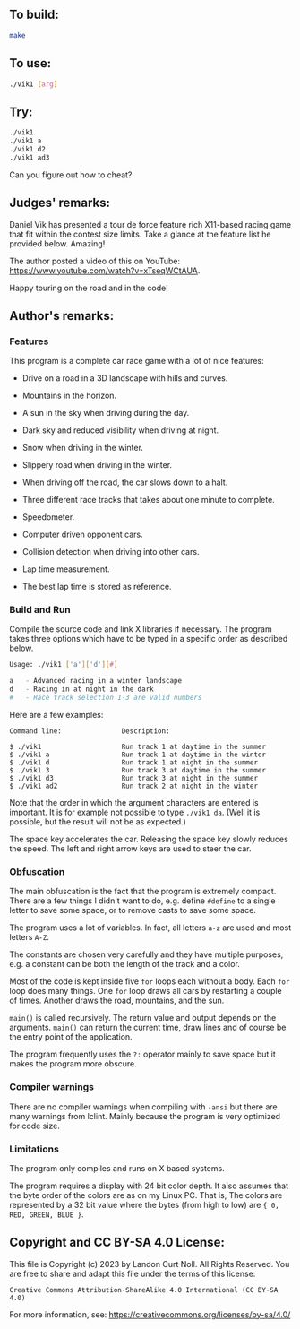 ## To build:

```sh
make
```


## To use:

```sh
./vik1 [arg]
```


## Try:

```sh
./vik1
./vik1 a
./vik1 d2
./vik1 ad3
```

Can you figure out how to cheat?


## Judges' remarks:

Daniel Vik has presented a tour de force feature rich X11-based
racing game that fit within the contest size limits. Take a
glance at the feature list he provided below. Amazing!

The author posted a video of this on YouTube:
<https://www.youtube.com/watch?v=xTseqWCtAUA>.

Happy touring on the road and in the code!


## Author's remarks:

### Features

This program is a complete car race game with a lot of nice features:

*  Drive on a road in a 3D landscape with hills and curves.

*  Mountains in the horizon.

*  A sun in the sky when driving during the day.

*  Dark sky and reduced visibility when driving at night.

*  Snow when driving in the winter.

*  Slippery road when driving in the winter.

*  When driving off the road, the car slows down to a halt.

*  Three different race tracks that takes about one minute to complete.

*  Speedometer.

*  Computer driven opponent cars.

*  Collision detection when driving into other cars.

*  Lap time measurement.

*  The best lap time is stored as reference.


### Build and Run

Compile the source code and link X libraries if necessary.
The program takes three options which have to be typed in a specific
order as described below.

```sh
Usage: ./vik1 ['a']['d'][#]

a   - Advanced racing in a winter landscape
d   - Racing in at night in the dark
#   - Race track selection 1-3 are valid numbers
```

Here are a few examples:

```
Command line:               Description:

$ ./vik1                    Run track 1 at daytime in the summer
$ ./vik1 a                  Run track 1 at daytime in the winter
$ ./vik1 d                  Run track 1 at night in the summer
$ ./vik1 3                  Run track 3 at daytime in the summer
$ ./vik1 d3                 Run track 3 at night in the summer
$ ./vik1 ad2                Run track 2 at night in the winter
```

Note that the order in which the argument characters are entered is
important. It is for example not possible to type `./vik1 da`. (Well it is
possible, but the result will not be as expected.)

The space key accelerates the car. Releasing the space key slowly
reduces the speed. The left and right arrow keys are used to steer the
car.

### Obfuscation

The main obfuscation is the fact that the program is extremely compact.
There are a few things I didn't want to do, e.g. define `#define` to a
single letter to save some space, or to remove casts to save some space.

The program uses a lot of variables. In fact, all letters `a-z` are used
and most letters `A-Z`.

The constants are chosen very carefully and they have multiple purposes,
e.g. a constant can be both the length of the track and a color.

Most of the code is kept inside five `for` loops each without a body. Each `for`
loop does many things. One `for` loop draws all cars by restarting a
couple of times. Another draws the road, mountains, and the sun.

`main()` is called recursively. The return value and output depends on the
arguments. `main()` can return the current time, draw lines and of course be
the entry point of the application.

The program frequently uses the `?:` operator mainly to save space but it
makes the program more obscure.


### Compiler warnings

There are no compiler warnings when compiling with `-ansi` but there are
many warnings from lclint. Mainly because the program is very
optimized for code size.


### Limitations

The program only compiles and runs on X based systems.

The program requires a display with 24 bit color depth. It also assumes
that the byte order of the colors are as on my Linux PC. That is, The
colors are represented by a 32 bit value where the bytes (from high to
low) are `{ 0, RED, GREEN, BLUE }`.


## Copyright and CC BY-SA 4.0 License:

This file is Copyright (c) 2023 by Landon Curt Noll.  All Rights Reserved.
You are free to share and adapt this file under the terms of this license:

    Creative Commons Attribution-ShareAlike 4.0 International (CC BY-SA 4.0)

For more information, see: https://creativecommons.org/licenses/by-sa/4.0/
